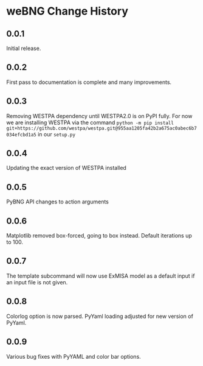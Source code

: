 # weBNG Change History

## 0.0.1

Initial release.

## 0.0.2

First pass to documentation is complete and many improvements. 

## 0.0.3
Removing WESTPA dependency until WESTPA2.0 is on PyPI fully. For now we are installing WESTPA via the command `python -m pip install git+https://github.com/westpa/westpa.git@955aa1205fa42b2a675ac0abec6b7034efcbd1a5` in our `setup.py`

## 0.0.4
Updating the exact version of WESTPA installed

## 0.0.5
PyBNG API changes to action arguments

## 0.0.6
Matplotlib removed box-forced, going to box instead. Default iterations up to 100. 

## 0.0.7
The template subcommand will now use ExMISA model as a default input if an input file is not given. 

## 0.0.8
Colorlog option is now parsed. PyYaml loading adjusted for new version of PyYaml.

## 0.0.9
Various bug fixes with PyYAML and color bar options.